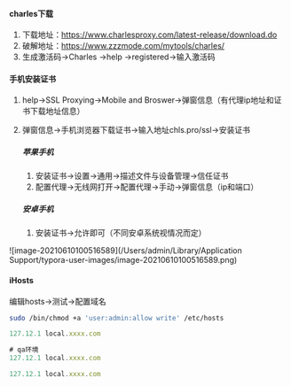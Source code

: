 #### charles下载

1. 下载地址：https://www.charlesproxy.com/latest-release/download.do
2. 破解地址：https://www.zzzmode.com/mytools/charles/
3. 生成激活码$\longrightarrow$Charles $\longrightarrow$help $\longrightarrow$registered$\longrightarrow$输入激活码

####  手机安装证书

1. help$\longrightarrow$SSL Proxying$\longrightarrow$Mobile and Broswer$\longrightarrow$弹窗信息（有代理ip地址和证书下载地址信息）

2. 弹窗信息$\longrightarrow$手机浏览器下载证书$\longrightarrow$输入地址chls.pro/ssl$\longrightarrow$安装证书

   ##### 苹果手机

   1. 安装证书$\longrightarrow$设置$\longrightarrow$通用$\longrightarrow$描述文件与设备管理$\longrightarrow$信任证书
   2. 配置代理$\longrightarrow$无线网打开$\longrightarrow$配置代理$\longrightarrow$手动$\longrightarrow$弹窗信息（ip和端口）

   ##### 安卓手机

   1. 安装证书$\longrightarrow$允许即可（不同安卓系统视情况而定）

![image-20210610100516589](/Users/admin/Library/Application Support/typora-user-images/image-20210610100516589.png)

#### iHosts

编辑hosts$\longrightarrow$测试$\longrightarrow$配置域名

```bash
sudo /bin/chmod +a 'user:admin:allow write' /etc/hosts
```



```javascript
127.12.1 local.xxxx.com

# qa环境
127.12.1 local.xxxx.com

127.12.1 local.xxxx.com
```

